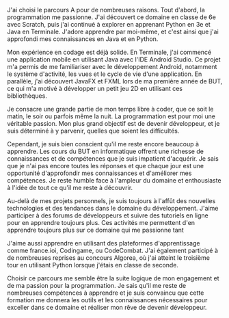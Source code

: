 J'ai choisi le parcours A pour de nombreuses raisons. Tout d'abord, la programmation me passionne. J'ai découvert ce domaine en classe de 6e avec Scratch, puis j'ai continué à explorer en apprenant Python en 3e et Java en Terminale. J'adore apprendre par moi-même, et c'est ainsi que j'ai approfondi mes connaissances en Java et en Python.

Mon expérience en codage est déjà solide. En Terminale, j'ai commencé une application mobile en utilisant Java avec l'IDE Android Studio. Ce projet m'a permis de me familiariser avec le développement Android, notamment le système d'activité, les vues et le cycle de vie d'une application. En parallèle, j'ai découvert JavaFX et FXML lors de ma première année de BUT, ce qui m'a motivé à développer un petit jeu 2D en utilisant ces bibliothèques.

Je consacre une grande partie de mon temps libre à coder, que ce soit le matin, le soir ou parfois même la nuit. La programmation est pour moi une véritable passion. Mon plus grand objectif est de devenir développeur, et je suis déterminé à y parvenir, quelles que soient les difficultés.

Cependant, je suis bien conscient qu'il me reste encore beaucoup à apprendre. Les cours du BUT en informatique offrent une richesse de connaissances et de compétences que je suis impatient d'acquérir. Je sais que je n'ai pas encore toutes les réponses et que chaque jour est une opportunité d'approfondir mes connaissances et d'améliorer mes compétences. Je reste humble face à l'ampleur du domaine et enthousiaste à l'idée de tout ce qu'il me reste à découvrir.

Au-delà de mes projets personnels, je suis toujours à l'affût des nouvelles technologies et des tendances dans le domaine du développement. J'aime participer à des forums de développeurs et suivre des tutoriels en ligne pour en apprendre toujours plus. Ces activités me permettent d'en apprendre toujours plus sur ce domaine qui me passionne tant

J'aime aussi apprendre en utilisant des plateformes d'apprentissage comme france.ioi, Codingame, ou CodeCombat. J'ai également participé à de nombreuses reprises au concours Algorea, où j'ai atteint le troisième tour en utilisant Python lorsque j'étais en classe de seconde.

Choisir ce parcours me semble être la suite logique de mon engagement et de ma passion pour la programmation. Je sais qu'il me reste de nombreuses compétences à apprendre et je suis convaincu que cette formation me donnera les outils et les connaissances nécessaires pour exceller dans ce domaine et réaliser mon rêve de devenir développeur.